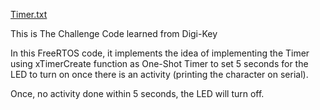 [Timer.txt](https://github.com/harithaslam/MCTE4324_RealTimeSystem/files/6502488/Timer.txt)

This is The Challenge Code learned from Digi-Key

In this FreeRTOS code, it implements the idea of implementing the Timer using xTimerCreate function as One-Shot Timer to set 5 seconds for the LED to turn on once there is an activity (printing the character on serial). 

Once, no activity done within 5 seconds, the LED will turn off.

